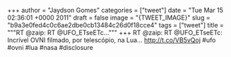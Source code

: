 
+++
author = "Jaydson Gomes"
categories = ["tweet"]
date = "Tue Mar 15 02:36:01 +0000 2011"
draft = false
image = "{TWEET_IMAGE}"
slug = "b9a3e0fed4c0c6ae2dbe0cb13484c26d0f18cce4"
tags = ["tweet"]
title = """RT @zaip: RT @UFO_ETseETc..."""
+++
RT @zaip: RT @UFO_ETseETc: Incrível OVNI filmado, por telescópio, na Lua... http://t.co/VB5vQoj #ufo #ovni  #lua #nasa #disclosure

